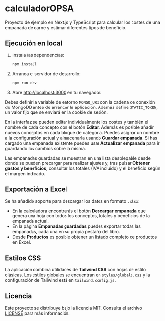 # calculadorOPSA

Proyecto de ejemplo en Next.js y TypeScript para calcular los costes de una empanada de carne y estimar diferentes tipos de beneficio.

## Ejecución en local

1. Instala las dependencias:
   ```bash
   npm install
   ```
2. Arranca el servidor de desarrollo:
   ```bash
   npm run dev
   ```
3. Abre [http://localhost:3000](http://localhost:3000) en tu navegador.

Debes definir la variable de entorno `MONGO_URI` con la cadena de conexión de MongoDB antes de arrancar la aplicación.
Además define `STATIC_TOKEN`, un valor fijo que se enviará en la cookie de sesión.

En la interfaz se pueden editar individualmente los costes y también el nombre de cada concepto con el botón **Editar**. Además es posible añadir nuevos conceptos en cada bloque de categoría. Puedes asignar un nombre a la configuración actual y almacenarla usando **Guardar empanada**. Si has cargado una empanada existente puedes usar **Actualizar empanada** para ir guardando los cambios sobre la misma.

Las empanadas guardadas se muestran en una lista desplegable desde donde se pueden precargar para realizar ajustes y, tras pulsar **Obtener gastos y beneficios**, consultar los totales (IVA incluido) y el beneficio según el margen indicado.

## Exportación a Excel

Se ha añadido soporte para descargar los datos en formato `.xlsx`:

* En la calculadora encontrarás el botón **Descargar empanada** que genera una hoja con todos los conceptos, totales y beneficios de la empanada actual.
* En la página **Empanadas guardadas** puedes exportar todas las empanadas, cada una en su propia pestaña del libro.
* Desde **Productos** es posible obtener un listado completo de productos en Excel.

## Estilos CSS

La aplicación combina utilidades de **Tailwind CSS** con hojas de estilo clásicas.
Los estilos globales se encuentran en `styles/globals.css` y la configuración de
Tailwind está en `tailwind.config.js`.


## Licencia

Este proyecto se distribuye bajo la licencia MIT. Consulta el archivo [LICENSE](LICENSE) para más información.
